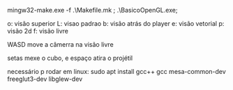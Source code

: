 mingw32-make.exe -f .\Makefile.mk ; .\BasicoOpenGL.exe;


o: visão superior
L: visao padrao
b: visão atrás do player
e: visão vetorial
p: visão 2d
f: visão livre

WASD move a câmerra na visão livre 

setas mexe o cubo, e espaço atira o projétil

necessário p rodar em linux:
sudo apt install gcc++ gcc mesa-common-dev freeglut3-dev libglew-dev